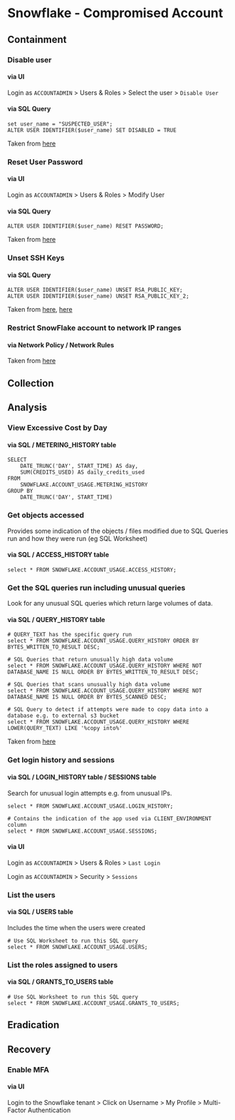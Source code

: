 # Snowflake - Compromised Account

## Containment

### Disable user 

#### via UI

Login as `ACCOUNTADMIN` > Users & Roles > Select the user > `Disable User`

#### via SQL Query

```
set user_name = "SUSPECTED_USER";
ALTER USER IDENTIFIER($user_name) SET DISABLED = TRUE
```

Taken from [here](https://community.snowflake.com/s/article/Communication-ID-0108977-Additional-Information)

### Reset User Password

#### via UI

Login as `ACCOUNTADMIN` > Users & Roles > Modify User

#### via SQL Query

```
ALTER USER IDENTIFIER($user_name) RESET PASSWORD;
```

Taken from [here](https://community.snowflake.com/s/article/Communication-ID-0108977-Additional-Information)

### Unset SSH Keys

#### via SQL Query

```
ALTER USER IDENTIFIER($user_name) UNSET RSA_PUBLIC_KEY;
ALTER USER IDENTIFIER($user_name) UNSET RSA_PUBLIC_KEY_2;
```

Taken from [here](https://community.snowflake.com/s/article/Communication-ID-0108977-Additional-Information), [here](https://docs.snowflake.com/en/user-guide/key-pair-auth)

### Restrict SnowFlake account to network IP ranges

#### via Network Policy / Network Rules

Taken from [here](https://docs.snowflake.com/en/user-guide/network-policies#about-network-policies)

## Collection

## Analysis

### View Excessive Cost by Day

#### via SQL / METERING_HISTORY table

```
SELECT 
    DATE_TRUNC('DAY', START_TIME) AS day,
    SUM(CREDITS_USED) AS daily_credits_used
FROM 
    SNOWFLAKE.ACCOUNT_USAGE.METERING_HISTORY
GROUP BY 
    DATE_TRUNC('DAY', START_TIME)
```

### Get objects accessed

Provides some indication of the objects / files modified due to SQL Queries run and how they were run (eg SQL Worksheet)

#### via SQL / ACCESS_HISTORY table
```
select * FROM SNOWFLAKE.ACCOUNT_USAGE.ACCESS_HISTORY;
```

### Get the SQL queries run including unusual queries

Look for any unusual SQL queries which return large volumes of data.

#### via SQL / QUERY_HISTORY table

```
# QUERY_TEXT has the specific query run
select * FROM SNOWFLAKE.ACCOUNT_USAGE.QUERY_HISTORY ORDER BY BYTES_WRITTEN_TO_RESULT DESC;

# SQL Queries that return unusually high data volume
select * FROM SNOWFLAKE.ACCOUNT_USAGE.QUERY_HISTORY WHERE NOT DATABASE_NAME IS NULL ORDER BY BYTES_WRITTEN_TO_RESULT DESC;

# SQL Queries that scans unusually high data volume
select * FROM SNOWFLAKE.ACCOUNT_USAGE.QUERY_HISTORY WHERE NOT DATABASE_NAME IS NULL ORDER BY BYTES_SCANNED DESC;

# SQL Query to detect if attempts were made to copy data into a database e.g. to external s3 bucket
select * FROM SNOWFLAKE.ACCOUNT_USAGE.QUERY_HISTORY WHERE LOWER(QUERY_TEXT) LIKE '%copy into%'
```

Taken from [here](https://www.mitiga.io/blog/tactical-guide-to-threat-hunting-in-snowflake-environments)

### Get login history and sessions

#### via SQL / LOGIN_HISTORY table / SESSIONS table

Search for unusual login attempts e.g. from unusual IPs. 

```
select * FROM SNOWFLAKE.ACCOUNT_USAGE.LOGIN_HISTORY;

# Contains the indication of the app used via CLIENT_ENVIRONMENT column
select * FROM SNOWFLAKE.ACCOUNT_USAGE.SESSIONS;
```

#### via UI

Login as `ACCOUNTADMIN` > Users & Roles > `Last Login`

Login as `ACCOUNTADMIN` > Security > `Sessions`

### List the users

#### via SQL / USERS table

Includes the time when the users were created

```
# Use SQL Worksheet to run this SQL query
select * FROM SNOWFLAKE.ACCOUNT_USAGE.USERS;
```

### List the roles assigned to users

#### via SQL / GRANTS_TO_USERS table

```
# Use SQL Worksheet to run this SQL query
select * FROM SNOWFLAKE.ACCOUNT_USAGE.GRANTS_TO_USERS;
```

## Eradication

## Recovery

### Enable MFA

#### via UI

Login to the Snowflake tenant > Click on Username > My Profile > Multi-Factor Authentication
